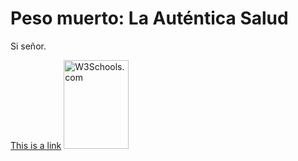 <!DOCTYPE html>
<html>
  <head>
    <title>Entrenamiento eficaz</title>
  </head>
  
<body>

<h1>Peso muerto: La Auténtica Salud</h1>
<p>Si señor.</p>

<a href="https://www.w3schools.com">This is a link</a>
<img src="w3schools.jpg" alt="W3Schools.com" width="104" height="142">

</body>
</html>
